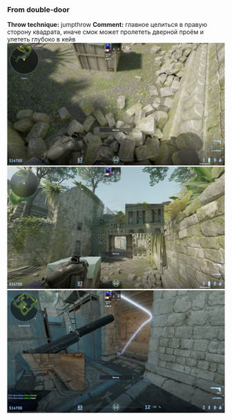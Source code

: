 ### From double-door
**Throw technique:** jumpthrow
**Comment:** главное целиться в правую сторону квадрата, иначе смок может пролететь дверной проём и улететь глубоко в кейв
![](img/cave-doubledoor_0.jpg)![](img/cave-doubledoor_1.jpg)![](img/cave-doubledoor_2.jpg)